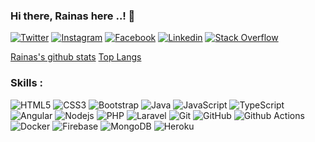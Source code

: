 ### Hi there, Rainas here ..! 👋

[![Twitter](https://img.shields.io/badge/-Twitter-222222?style=flat-square&logo=twitter&logoColor=white&link=https://twitter.com/as_rainas)](https://twitter.com/as_rainas)
[![Instagram](https://img.shields.io/badge/Instagram-222222?&style=flat-square&logo=instagram&logoColor=white&link=https://www.instagram.com/as_rainas/)](https://www.instagram.com/as_rainas/)
[![Facebook](https://img.shields.io/badge/Facebook-222222?&style=flat-square&logo=facebook&logoColor=white&link=https://www.facebook.com/rainas.moha)](https://www.facebook.com/rainas.moha)
[![Linkedin](https://img.shields.io/badge/-LinkedIn-222222?style=flat-square&logo=Linkedin&logoColor=white&link=https://www.linkedin.com/in/as-rainas/)](https://www.linkedin.com/in/as-rainas/)
[![Stack Overflow](https://img.shields.io/badge/-Stack%20Overflow-222222?style=flat-square&logo=stack-overflow&logoColor=white&link=https://stackoverflow.com/users/5860094/rainas)](https://stackoverflow.com/users/5860094/rainas)

[Rainas's github stats](https://github-readme-stats.vercel.app/api?username=as-rainas&show_icons=true&hide_border=true)
[Top Langs](https://github-readme-stats.vercel.app/api/top-langs/?username=as-rainas&layout=compact)

<!--
⚡ Software Engineering at [Virtusa](https://www.virtusa.com/) <br/>
⚡ Full-Stack Developer <br/> -->

### Skills : <br/>

![HTML5](https://img.shields.io/badge/-HTML5-E34F26?style=flat-square&logo=html5&logoColor=white)
![CSS3](https://img.shields.io/badge/-CSS3-1572B6?style=flat-square&logo=css3)
![Bootstrap](https://img.shields.io/badge/-Bootstrap-563D7C?style=flat-square&logo=bootstrap)
![Java](https://img.shields.io/badge/-Java-red?style=flat-square&logo=java)
![JavaScript](https://img.shields.io/badge/-JavaScript-black?style=flat-square&logo=javascript)
![TypeScript](https://img.shields.io/badge/-TypeScript-007ACC?style=flat-square&logo=typescript)
![Angular](https://img.shields.io/badge/-Angular-DD0031?style=flat-square&logo=angular)
![Nodejs](https://img.shields.io/badge/-Nodejs-black?style=flat-square&logo=Node.js)
![PHP](https://img.shields.io/badge/PHP-black?style=flat-square&logo=php)
![Laravel](https://img.shields.io/badge/Laravel-black?style=flat-square&logo=laravel)
![Git](https://img.shields.io/badge/-Git-black?style=flat-square&logo=git)
![GitHub](https://img.shields.io/badge/-GitHub-181717?style=flat-square&logo=github)
![Github Actions](http://img.shields.io/badge/-Github%20Actions-2088FF?style=flat-square&logo=github-actions&logoColor=ffffff)
![Docker](https://img.shields.io/badge/-Docker-black?style=flat-square&logo=docker)
![Firebase](https://img.shields.io/badge/Firebase-007ACC?style=flat-square&logo=firebase)
![MongoDB](https://img.shields.io/badge/-MongoDB-black?style=flat-square&logo=mongodb)
![Heroku](https://img.shields.io/badge/-Heroku-430098?style=flat-square&logo=heroku)
